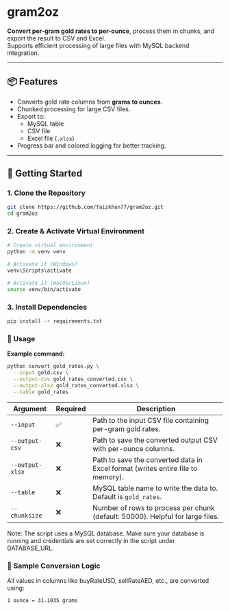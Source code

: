 # gram2oz

**Convert per-gram gold rates to per-ounce**, process them in chunks, and export the result to CSV and Excel.  
Supports efficient processing of large files with MySQL backend integration.

---

## 📦 Features

- Converts gold rate columns from **grams to ounces**.
- Chunked processing for large CSV files.
- Export to:
  - MySQL table
  - CSV file
  - Excel file (`.xlsx`)
- Progress bar and colored logging for better tracking.

---

## 🚀 Getting Started

### 1. Clone the Repository

```bash
git clone https://github.com/faizkhan77/gram2oz.git
cd gram2oz
```

### 2. Create & Activate Virtual Environment
```bash
# Create virtual environment
python -m venv venv

# Activate it (Windows)
venv\Scripts\activate

# Activate it (macOS/Linux)
source venv/bin/activate
```

### 3. Install Dependencies
```bash
pip install -r requirements.txt
```

### 🔧 Usage
**Example command:**
```bash
python convert_gold_rates.py \
  --input gold.csv \
  --output-csv gold_rates_converted.csv \
  --output-xlsx gold_rates_converted.xlsx \
  --table gold_rates
```

| Argument        | Required | Description                                                                     |
| --------------- | -------- | ------------------------------------------------------------------------------- |
| `--input`       | ✅        | Path to the input CSV file containing per-gram gold rates.                      |
| `--output-csv`  | ❌        | Path to save the converted output CSV with per-ounce columns.                   |
| `--output-xlsx` | ❌        | Path to save the converted data in Excel format (writes entire file to memory). |
| `--table`       | ❌        | MySQL table name to write the data to. Default is `gold_rates`.                 |
| `--chunksize`   | ❌        | Number of rows to process per chunk (default: 50000). Helpful for large files.  |


Note: The script uses a MySQL database. Make sure your database is running and credentials are set correctly in the script under DATABASE_URL.

### 🧪 Sample Conversion Logic

All values in columns like buyRateUSD, sellRateAED, etc., are converted using:
```bash
1 ounce = 31.1035 grams
```

